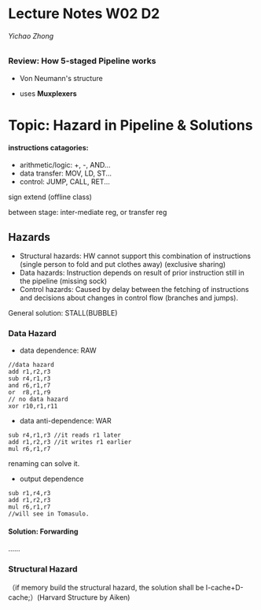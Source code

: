 # Lecture Notes W02 D2

###### Yichao Zhong



### Review: How 5-staged Pipeline works

- Von Neumann's structure

- uses **Muxplexers**

  

# Topic: Hazard in Pipeline & Solutions

#### instructions catagories:

- arithmetic/logic: +, -, AND...
- data transfer: MOV, LD, ST...
- control: JUMP, CALL, RET...

sign extend (offline class)

between stage: inter-mediate reg, or transfer reg

## Hazards

- Structural hazards: HW cannot support this combination of instructions (single person to fold and put clothes away)  (exclusive sharing)
- Data hazards: Instruction depends on result of prior instruction still in the pipeline (missing sock)  
- Control hazards: Caused by delay between the fetching of instructions and decisions about changes in control flow (branches and jumps).  

General solution: STALL(BUBBLE)

### Data Hazard

- data dependence: RAW

```
//data hazard
add r1,r2,r3
sub r4,r1,r3
and r6,r1,r7
or  r8,r1,r9
// no data hazard
xor r10,r1,r11
```

- data anti-dependence: WAR

```
sub r4,r1,r3 //it reads r1 later
add r1,r2,r3 //it writes r1 earlier
mul r6,r1,r7
```

renaming can solve it.

- output dependence

```
sub r1,r4,r3
add r1,r2,r3
mul r6,r1,r7
//will see in Tomasulo.
```

#### Solution: Forwarding

……

### Structural Hazard

（if memory build the structural hazard, the solution shall be I-cache+D-cache;）(Harvard Structure by Aiken)